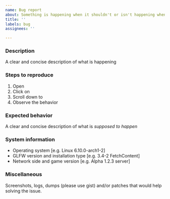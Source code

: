 ```yaml
---
name: Bug report
about: Something is happening when it shouldn't or isn't happening when it should
title: ''
labels: bug
assignees: ''

---
```


### Description
A clear and concise description of what is happening

### Steps to reproduce
1. Open <X>
2. Click on <Y>
3. Scroll down to <Z>
4. Observe the behavior

### Expected behavior
A clear and concise description of what is _supposed to happen_

### System information
- Operating system [e.g. Linux 6.10.0-arch1-2]
- GLFW version and installation type [e.g. 3.4-2 FetchContent]
- Network side and game version [e.g. Alpha 1.2.3 server]

### Miscellaneous
Screenshots, logs, dumps (please use gist) and/or patches that would help solving the issue.
